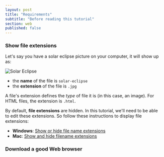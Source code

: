 ```yaml
---
layout: post
title: "Requirements"
subtitle: "Before reading this tutorial"
section: web
published: false
---
```


### Show file extensions

Let's say you have a solar eclipse picture on your computer, it will show up as:

![Solar Eclipse](images/solar-eclipse.jpg)

* the **name** of the file is `solar-eclipse`
* the **extension** of the file is `.jpg`

A file's extension defines the _type_ of file it is (in this case, an image). For HTML files, the extension is `.html`.

By default, **file extensions** are hidden. In this tutorial, we'll need to be able to edit these extensions. So follow these instructions to display file extensions:

* **Windows**: [Show or hide file name extensions](http://windows.microsoft.com/en-us/windows/show-hide-file-name-extensions)
* **Mac**: [Show and hide filename extensions](https://support.apple.com/kb/PH10845?locale=en_US)

### Download a good Web browser



[^1]: ["March 20th Eclipse - Ireland cropped" by Jacob Thomas](http://commons.wikimedia.org/wiki/File:March_20th_Eclipse_-_Ireland_cropped.jpg#/media/File:March_20th_Eclipse_-_Ireland_cropped.jpg)
